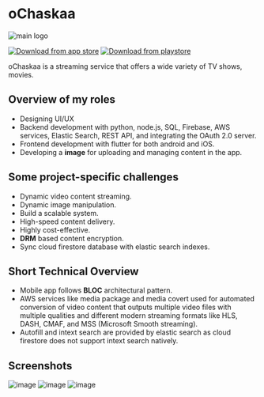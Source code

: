 # **oChaskaa**

![main logo](https://i.postimg.cc/SsDkDK0X/ochaskaa-logo.png)

[![Download from app store](https://i.postimg.cc/bNxwZYWX/Download-on-the-App-Store-Badge.png)](https://apps.apple.com/in/app/ochaskaa/id1566507183)     [![Download from playstore](https://i.postimg.cc/D0WF5Bpb/Google-Play-Store-badge-EN-1.png)](https://play.google.com/store/apps/details?id=in.chaskaa.ochaskaa&hl=en_IN&gl=US)

oChaskaa is a streaming service that offers a wide variety of  TV shows, movies.

## Overview of my roles

- Designing UI/UX
- Backend development with python, node.js, SQL, Firebase, AWS services, Elastic Search, REST API, and integrating the OAuth 2.0 server.
- Frontend development with flutter for both android and iOS.
- Developing a **image** for uploading and managing content in the app.

## Some project-specific challenges

- Dynamic video content streaming.
- Dynamic image manipulation.
- Build a scalable system.
- High-speed content delivery.
- Highly cost-effective.
- **DRM** based content encryption.
- Sync cloud firestore database with elastic search indexes.

## Short Technical Overview

- Mobile app follows **BLOC** architectural pattern.
- AWS services like media package and media covert used for automated conversion of video content that outputs multiple video files with multiple qualities and different modern streaming formats like HLS, DASH, CMAF, and MSS (Microsoft Smooth streaming).
- Autofill and intext search are provided by elastic search as cloud firestore does not support intext search natively.

## Screenshots

![image](https://i.postimg.cc/026P0xVQ/ochaskaa-0.webp#400x400)   ![image](https://i.postimg.cc/d3fvcSVw/ochaskaa-1.webp#400x400)   ![image](https://i.postimg.cc/L4QmPhBw/ochaskaa-2.webp#400x400)
